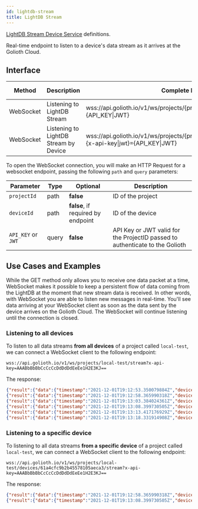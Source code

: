 ```yaml
---
id: lightdb-stream
title: LightDB Stream
---
```


[LightDB Stream Device Service](/cloud/services/lightdb-stream) definitions.

Real-time endpoint to listen to a device's data stream as it arrives at the Golioth Cloud.

## Interface

| Method    | Description                           | Complete Endpoint                                                                                         | Content Format |
| --------- | ------------------------------------- | --------------------------------------------------------------------------------------------------------- | -------------- |
| WebSocket | Listening to LightDB Stream           | wss://api.golioth.io/v1/ws/projects/{projectId}/stream?{x-api-key\|jwt}={API_KEY\|JWT}                    | JSON           |
| WebSocket | Listening to LightDB Stream by Device | wss://api.golioth.io/v1/ws/projects/{projectId}/devices/{deviceId}/stream?{x-api-key\|jwt}={API_KEY\|JWT} | JSON           |

To open the WebSocket connection, you will make an HTTP Request for a websocket endpoint, passing the following `path` and `query` parameters:

| Parameter          | Type  | Optional                           | Description                                                                  |
| ------------------ | ----- | ---------------------------------- | ---------------------------------------------------------------------------- |
| `projectId`        | path  | **false**                          | ID of the project                                                            |
| `deviceId`         | path  | **false**, if required by endpoint | ID of the device                                                             |
| `API_KEY` or `JWT` | query | **false**                          | API Key or JWT valid for the ProjectID passed to authenticate to the Golioth |

## Use Cases and Examples

While the GET method only allows you to receive one data packet at a time, WebSocket makes it possible to keep a persistent flow of data coming from the LightDB at the moment that new stream data is received. In other words, with WebSocket you are able to listen new messages in real-time. You'll see data arriving at your WebSocket client as soon as the data sent by the device arrives on the Golioth Cloud. The WebSocket will continue listening until the connection is closed.

### Listening to all devices

To listen to all data streams **from all devices** of a project called `local-test`, we can connect a WebSocket client to the following endpoint:

```
wss://api.golioth.io/v1/ws/projects/local-test/stream?x-api-key=AAABbBbBbCcCcCcDdDdDdEeEe1H2E3KJ==
```

The response:

```json
{"result":{"data":{"timestamp":"2021-12-01T19:12:53.350079884Z","deviceId":"61a4cfdfb2b45578105aeca5","data":{"temp":29}}}}
{"result":{"data":{"timestamp":"2021-12-01T19:12:58.365990318Z","deviceId":"61a4cfc9b2b45578105aeca3","data":{"led_on":true}}}}
{"result":{"data":{"timestamp":"2021-12-01T19:13:03.384024361Z","deviceId":"61a4cfdfb2b45578105aeca5","data":{"temp":29.5}}}}
{"result":{"data":{"timestamp":"2021-12-01T19:13:08.399730505Z","deviceId":"61a4cfc9b2b45578105aeca3","data":{"led_on":false}}}}
{"result":{"data":{"timestamp":"2021-12-01T19:13:13.417176929Z","deviceId":"61a4cfdfb2b45578105aeca5","data":{"temp":20}}}}
{"result":{"data":{"timestamp":"2021-12-01T19:13:18.331914908Z","deviceId":"61a4cfdfb2b45578105aeca5","data":{"temp":20.5}}}}
```

### Listening to a specific device

To listening to all data streams **from a specific device** of a project called `local-test`, we can connect a WebSocket client to the following endpoint:

```
wss://api.golioth.io/v1/ws/projects/local-test/devices/61a4cfc9b2b45578105aeca3/stream?x-api-key=AAABbBbBbCcCcCcDdDdDdEeEe1H2E3KJ==
```

The response:

```json
{"result":{"data":{"timestamp":"2021-12-01T19:12:58.365990318Z","deviceId":"61a4cfc9b2b45578105aeca3","data":{"led_on":true}}}}
{"result":{"data":{"timestamp":"2021-12-01T19:13:08.399730505Z","deviceId":"61a4cfc9b2b45578105aeca3","data":{"led_on":false}}}}
```
